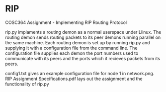 # RIP
COSC364 Assignment - Implementing RIP Routing Protocol

rip.py implaments a routing demon as a normal userspace under Liinux. The routing demon sends routing packets to its peer demons running parallel on the same machine.
Each routing demon is set up by running rip.py and supplying it with a configuration file from the command line. The configuration file supplies each demon the port numbers used to communicate with its peers and the ports which it recieves packets from its peers.

config1.txt gives an example configuration file for node 1 in network.png.
RIP Assignment Specifications.pdf lays out the assignment and the functionality of rip.py
